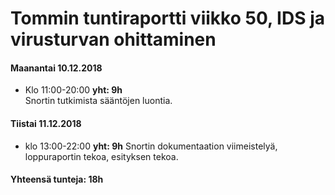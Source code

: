 # Tommin tuntiraportti viikko 50, IDS ja virusturvan ohittaminen

#### Maanantai 10.12.2018
* Klo 11:00-20:00 **yht: 9h**  
Snortin tutkimista sääntöjen luontia.
  
#### Tiistai 11.12.2018
* klo 13:00-22:00 **yht: 9h**
Snortin dokumentaation viimeistelyä, loppuraportin tekoa, esityksen tekoa.
  


#### Yhteensä tunteja: 18h

